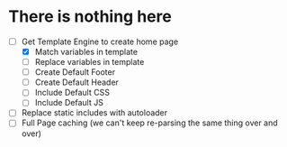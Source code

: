 # There is nothing here

- [ ] Get Template Engine to create home page
    - [X] Match variables in template
    - [ ] Replace variables in template
    - [ ] Create Default Footer
    - [ ] Create Default Header
    - [ ] Include Default CSS
    - [ ] Include Default JS
- [ ] Replace static includes with autoloader
- [ ] Full Page caching (we can't keep re-parsing the same thing over and over)
